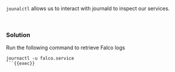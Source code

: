 
`jounalctl` allows us to interact with journald to inspect our services.

<br>

### Solution

Run the following command to retrieve Falco logs

```plain
journactl -u falco.service
```{{exec}}
